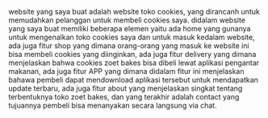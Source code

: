 website yang saya buat adalah website toko cookies, yang dirancanh untuk memudahkan pelanggan untuk membeli cookies saya. didalam website yang saya buat memiliki beberapa elemen yaitu ada home yang gunanya untuk mengenalkan toko cookies saya dan untuk masuk kedalam website, ada juga fitur shop yang dimana orang-orang yang masuk ke website ini bisa membeli cookies yang diinginkan, ada juga fitur delivery yang dimana menjelaskan bahwa cookies zoet bakes bisa dibeli lewat aplikasi pengantar makanan, ada juga fitur APP yang dimana didalam fitur ini menjelaskan bahawa pembeli dapat mendownload aplikasi tersebut untuk mendapatkan update terbaru, ada juga fitur about yang menjelaskan singkat tentang terbentuknya toko zoet bakes, dan yang terakhir adalah contact yang tujuannya pembeli bisa menanyakan secara langsung via chat. 
